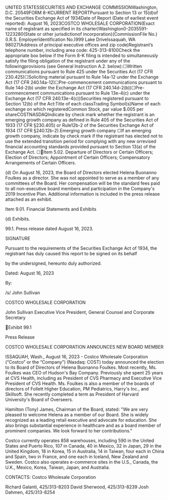 UNITED STATESSECURITIES AND EXCHANGE COMMISSIONWashington, D.C. 20549FORM 8-KCURRENT REPORTPursuant to Section 13 or 15(d)of the Securities Exchange Act of 1934Date of Report (Date of earliest event reported): August 16, 2023COSTCO WHOLESALE CORPORATION(Exact name of registrant as specified in its charter)Washington0-2035591-1223280(State or other jurisdictionof incorporation)(CommissionFile No.)(I.R.S. EmployerIdentification No.)999 Lake DriveIssaquah, WA 98027(Address of principal executive offices and zip code)Registrant’s telephone number, including area code: 425-313-8100Check the appropriate box below if the Form 8-K filing is intended to simultaneously satisfy the filing obligation of the registrant under any of the followingprovisions (see General Instruction A.2. below):☐Written communications pursuant to Rule 425 under the Securities Act (17 CFR 230.425)☐Soliciting material pursuant to Rule 14a-12 under the Exchange Act (17 CFR 240.14a-12)☐Pre-commencement communications pursuant to Rule 14d-2(b) under the Exchange Act (17 CFR 240.14d-2(b))☐Pre-commencement communications pursuant to Rule 13e-4(c) under the Exchange Act (17 CFR 240.13e-4(c))Securities registered pursuant to Section 12(b) of the Act:Title of each classTrading Symbol(s)Name of each exchange on which registeredCommon Stock, par value $.005 per shareCOSTNASDAQIndicate by check mark whether the registrant is an emerging growth company as defined in Rule 405 of the Securities Act of 1933 (17 CFR §230.405) or Rule12b-2 of the Securities Exchange Act of 1934 (17 CFR §240.12b-2).Emerging growth company ☐If an emerging growth company, indicate by check mark if the registrant has elected not to use the extended transition period for complying with any new orrevised financial accounting standards provided pursuant to Section 13(a) of the Exchange Act. ☐Item 5.02.    Departure of Directors or Certain Officers; Election of Directors; Appointment of Certain Officers; Compensatory
Arrangements of Certain Officers.

(d) On August 16, 2023, the Board of Directors elected Helena Buonanno Foulkes as a director. She was not appointed to serve as a
member of any committees of the Board. Her compensation will be the standard fees paid to all non-executive board members and participation
in the Company's 2019 Incentive Plan. Additional information is included in the press release attached as an exhibit.

Item 9.01.    Financial Statements and Exhibits

(d) Exhibits.

99.1.    Press release dated August 16, 2023.

SIGNATURE

Pursuant to the requirements of the Securities Exchange Act of 1934, the registrant has duly caused this report to be signed on its behalf

by the undersigned, hereunto duly authorized.

Dated: August 16, 2023

By:

/s/ John Sullivan

COSTCO WHOLESALE CORPORATION

John Sullivan
Executive Vice President, General Counsel and Corporate
Secretary

Exhibit 99.1

Press Release

COSTCO WHOLESALE CORPORATION ANNOUNCES NEW BOARD MEMBER

ISSAQUAH,  Wash.,  August  16,  2023  -  Costco  Wholesale  Corporation  (“Costco”  or  the  “Company”)  (Nasdaq:  COST)  today  announced  the
election to its Board of Directors of Helena Buonanno Foulkes. Most recently, Ms. Foulkes was CEO of Hudson's Bay Company. Previously she
spent  25  years  at  CVS  Health,  including  as  President  of  CVS  Pharmacy  and  Executive  Vice  President  of  CVS  Health.  Ms.  Foulkes  is  also  a
member  of  the  boards  of  directors  of  Follett  Higher  Education,  PM  Pediatrics,  Harry's  Inc.,  and  Skillsoft.  She  recently  completed  a  term  as
President of Harvard University's Board of Overseers.

Hamilton  (Tony)  James,  Chairman  of  the  Board,  stated:  "We  are  very  pleased  to  welcome  Helena  as  a  member  of  our  Board.  She  is  widely
recognized  as  a  leading  retail  executive  and  advocate  for  education.  She  also  brings  substantial  experience  in  healthcare  and  as  a  board
member of prominent companies. We look forward to her contributions."

Costco currently operates 858 warehouses, including 590 in the United States and Puerto Rico, 107 in Canada, 40 in Mexico, 32 in Japan, 29 in
the  United  Kingdom,  18  in  Korea,  15  in Australia,  14  in Taiwan,  four  each  in  China  and  Spain,  two  in  France,  and  one  each  in  Iceland,  New
Zealand and Sweden. Costco also operates e-commerce sites in the U.S., Canada, the U.K., Mexico, Korea, Taiwan, Japan, and Australia.

CONTACTS:    Costco Wholesale Corporation

Richard Galanti, 425/313-8203
David Sherwood, 425/313-8239
Josh Dahmen, 425/313-8254

